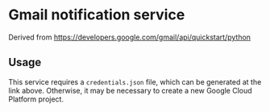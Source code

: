 # Gmail notification service

Derived from https://developers.google.com/gmail/api/quickstart/python

## Usage

This service requires a `credentials.json` file, which can be generated at the link above. Otherwise, it may be necessary to create a new Google Cloud Platform project.
